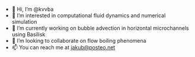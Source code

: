 - 👋 Hi, I’m @kvvba
- 👀 I’m interested in computational fluid dynamics and numerical simulation
- 🌱 I’m currently working on bubble advection in horizontal microchannels using Basilisk
- 💞️ I’m looking to collaborate on flow boiling phenomena
- 📫 You can reach me at jakub@posteo.net
